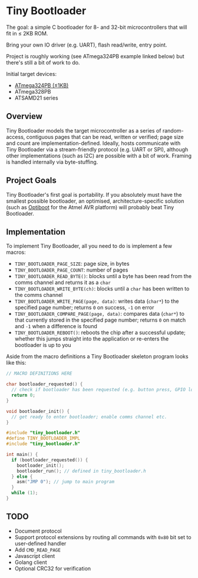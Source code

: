 # Tiny Bootloader

The goal: a simple C bootloader for 8- and 32-bit microcontrollers that will fit in &le; 2KB ROM.

Bring your own IO driver (e.g. UART), flash read/write, entry point.

Project is roughly working (see ATmega324PB example linked below) but there's still a bit of work to do.

Initial target devices:

  - [ATmega324PB (&le;1KB)](https://github.com/jaz303/tiny_bootloader/tree/master/examples/ATmega324PB)
  - ATmega328PB
  - ATSAMD21 series

## Overview

Tiny Bootloader models the target microcontroller as a series of random-access, contiguous pages that can be read, written or verified; page size and count are implementation-defined. Ideally, hosts communicate with Tiny Bootloader via a stream-friendly protocol (e.g. UART or SPI), although other implementations (such as I2C) are possible with a bit of work. Framing is handled internally via byte-stuffing.

## Project Goals

Tiny Bootloader's first goal is portability. If you absolutely must have the smallest possible bootloader, an optimised, architecture-specific solution (such as [Optiboot](https://github.com/Optiboot/optiboot) for the Atmel AVR platform) will probably beat Tiny Bootloader.

## Implementation

To implement Tiny Bootloader, all you need to do is implement a few macros:

  - `TINY_BOOTLOADER_PAGE_SIZE`: page size, in bytes
  - `TINY_BOOTLOADER_PAGE_COUNT`: number of pages
  - `TINY_BOOTLOADER_READ_BYTE()`: blocks until a byte has been read from the comms channel and returns it as a `char`
  - `TINY_BOOTLOADER_WRITE_BYTE(ch)`: blocks until a `char` has been written to the comms channel
  - `TINY_BOOTLOADER_WRITE_PAGE(page, data)`: writes data (`char*`) to the specified page number; returns `0` on success, `-1` on error
  - `TINY_BOOTLOADER_COMPARE_PAGE(page, data)`: compares data (`char*`) to that currently stored in the specified page number; returns `0` on match and `-1` when a difference is found
  - `TINY_BOOTLOADER_REBOOT()`: reboots the chip after a successful update; whether this jumps straight into the application or re-enters the bootloader is up to you
  
Aside from the macro definitions a Tiny Bootloader skeleton program looks like this:

```c
// MACRO DEFINITIONS HERE

char bootloader_requested() {
  // check if bootloader has been requested (e.g. button press, GPIO low, etc)
  return 0;
}

void bootloader_init() {
  // get ready to enter bootloader; enable comms channel etc.
}

#include "tiny_bootloader.h"
#define TINY_BOOTLOADER_IMPL
#include "tiny_bootloader.h"

int main() {
  if (bootloader_requested()) {
    bootloader_init();
    bootloader_run(); // defined in tiny_bootloader.h
  } else {
    asm("JMP 0"); // jump to main program
  }
  while (1);
}
```

## TODO

  - Document protocol
  - Support protocol extensions by routing all commands with `0x80` bit set to user-defined handler
  - Add `CMD_READ_PAGE`
  - Javascript client
  - Golang client
  - Optional CRC32 for verification
